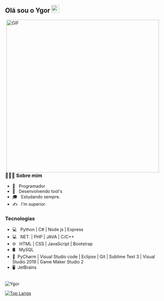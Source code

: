 <h2> Olá sou o Ygor <img src="https://github.com/souvikguria98/souvikguria98/blob/master/Hi.gif" width="25"></h2>
<img align="right" alt="GIF" src="https://cdn.discordapp.com/attachments/637851823654305794/786904399918006282/a_aa7f5dda86dba43d8e989a770c2c9f2f.gif" width="500"/>

<h3> 👨🏻‍💻 Sobre mim </h3>

- 🔭 &nbsp; Programador
- 🤔 &nbsp; Desenvolvendo tool's
- 🎓 &nbsp; Estudando sempre.
- ✍️ &nbsp; I'm superior.

<h3>Tecnologias</h3>

- 💻 &nbsp; Python | C# | Node js | Express
- 💻 &nbsp; NET. | PHP | JAVA | C/C++ 
- 🌐 &nbsp; HTML | CSS | JavaScript | Bootstrap 
- 🛢 &nbsp; MySQL 
- 🔧 &nbsp;PyCharm | Visual Studio code | Eclipse | Git | Sublime Text 3 | Visual Studio 2019 | Game Maker Studio 2
- 🖥 &nbsp;JetBrains 

<br>

<img align="center" src="https://github-readme-stats.vercel.app/api?username=ygorxd&include_all_commits=true&count_private=true&show_icons=true&line_height=20&title_color=7A7ADB&icon_color=2234AE&text_color=D3D3D3&bg_color=0,000000,130F40" alt="Ygor">

</br>

[![Top Langs](https://github-readme-stats.vercel.app/api/top-langs/?username=Dropout1337&text_color=daf7dc&bg_color=151515)](https://www.youtube.com/channel/UCvsjAc5mGxQhgt-c9jmNgwA)


